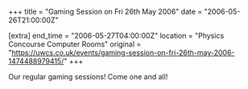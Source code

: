 +++
title = "Gaming Session on Fri 26th May 2006"
date = "2006-05-26T21:00:00Z"

[extra]
end_time = "2006-05-27T04:00:00Z"
location = "Physics Concourse Computer Rooms"
original = "https://uwcs.co.uk/events/gaming-session-on-fri-26th-may-2006-1474488979415/"
+++

Our regular gaming sessions\! Come one and all\!

